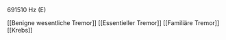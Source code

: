 691510 Hz (E)

[[Benigne wesentliche Tremor]]
[[Essentieller Tremor]]
[[Familiäre Tremor]]
[[Krebs]]